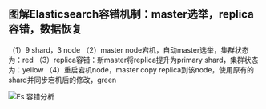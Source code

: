 ## 图解Elasticsearch容错机制：master选举，replica容错，数据恢复

（1）9 shard，3 node
（2）master node宕机，自动master选举，集群状态为：red
（3）replica容错：新master将replica提升为primary shard，集群状态为：yellow
（4）重启宕机node，master copy replica到该node，使用原有的shard并同步宕机后的修改，green

![Es 容错分析](https://img-blog.csdnimg.cn/20200129173240383.png?x-oss-process=image/watermark,type_ZmFuZ3poZW5naGVpdGk,shadow_10,text_aHR0cHM6Ly9ibG9nLmNzZG4ubmV0L3h1OTkwMTI4NjM4,size_16,color_FFFFFF,t_70)